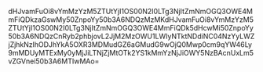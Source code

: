 dHJvamFuOi8vYmMzYzM5ZTUtYjI1OS00N2I0LTg3NjItZmNmOGQ3OWE4MmFiQDkzaGswMy50ZnpoYy50b3A6NDQzMzMKdHJvamFuOi8vYmMzYzM5ZTUtYjI1OS00N2I0LTg3NjItZmNmOGQ3OWE4MmFiQDk5dHcwMi50ZnpoYy50b3A6NDQzCnRyb2phbjovL2JjM2MzOWU1LWIyNTktNDdiNC04NzYyLWZjZjhkNzlhODJhYkA5OXR3MDMudGZ6aGMudG9wOjQ0Mwp0cm9qYW46Ly9mMDUyMTExMy0yMjJiLTNjZjMtOTk2YS1kMmYzNjJiOWY5NzBAcnUxLm5vZGVnei50b3A6MTIwMAo=